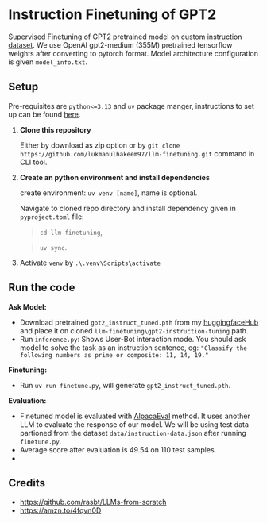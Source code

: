 # Instruction Finetuning of GPT2
Supervised Finetuning of GPT2 pretrained model on custom instruction [dataset](https://raw.githubusercontent.com/rasbt/LLMs-from-scratch/main/ch07/01_main-chapter-code/instruction-data.json). We use OpenAI gpt2-medium (355M) pretrained tensorflow weights after converting to pytorch format. Model architecture configuration is given `model_info.txt`.

## Setup
Pre-requisites are `python<=3.13` and `uv` package manger, instructions to set up can be found [here](https://docs.astral.sh/uv/getting-started/).
1. **Clone this repository**
   
   Either by download as zip option or by `git clone https://github.com/lukmanulhakeem97/llm-finetuning.git` command in CLI tool.
2. **Create an python environment and install dependencies**

   create environment: `uv venv [name]`, name is optional.
   
   Navigate to cloned repo directory and install dependency given in `pyproject.toml` file:
      > `cd llm-finetuning`,
      
      > `uv sync`.
4. Activate `venv` by `.\.venv\Scripts\activate`

## Run the code
**Ask Model:**
- Download pretrained `gpt2_instruct_tuned.pth` from my [huggingfaceHub](https://huggingface.co/lukmanulhakeem/gpt2-instruction-tuned/tree/main) and place it on cloned `llm-finetuning\gpt2-instruction-tuning` path.
- Run `inference.py`: Shows User-Bot interaction mode. You should ask model to solve the task as an instruction sentence, eg: `"Classify the following numbers as prime or composite: 11, 14, 19."`

**Finetuning:**
- Run `uv run finetune.py`, will generate `gpt2_instruct_tuned.pth`.

**Evaluation:**
- Finetuned model is evaluated with [AlpacaEval](https://tatsu-lab.github.io/alpaca_eval/) method. It uses another LLM to evaluate the response of our model. We will be using test data partioned from the dataset `data/instruction-data.json` after running `finetune.py`.
- Average score after evaluation is 49.54 on 110 test samples.
- 

## Credits
- https://github.com/rasbt/LLMs-from-scratch
- https://amzn.to/4fqvn0D







